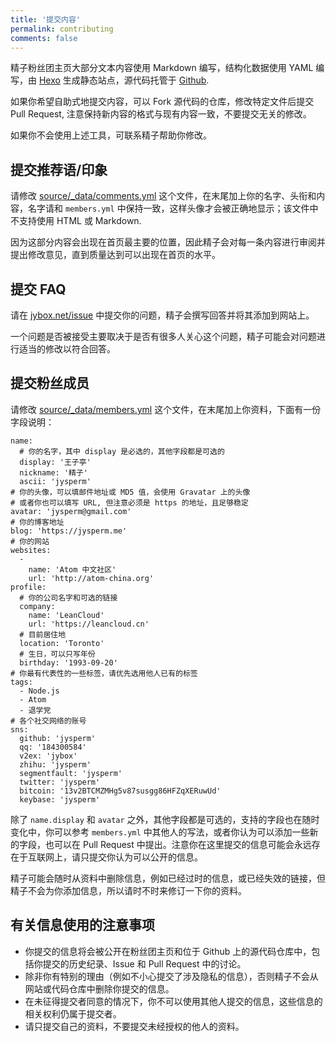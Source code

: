 ```yaml
---
title: '提交内容'
permalink: contributing
comments: false
---
```


精子粉丝团主页大部分文本内容使用 Markdown 编写，结构化数据使用 YAML 编写，由 [Hexo](https://hexo.io) 生成静态站点，源代码托管于 [Github](https://github.com/jysperm/jybox.net).

如果你希望自助式地提交内容，可以 Fork 源代码的仓库，修改特定文件后提交 Pull Request, 注意保持新内容的格式与现有内容一致，不要提交无关的修改。

如果你不会使用上述工具，可联系精子帮助你修改。

## 提交推荐语/印象

请修改 [source/_data/comments.yml](https://github.com/jysperm/jybox.net/blob/master/source/_data/comments.yml) 这个文件，在末尾加上你的名字、头衔和内容，名字请和 `members.yml` 中保持一致，这样头像才会被正确地显示；该文件中不支持使用 HTML 或 Markdown.

因为这部分内容会出现在首页最主要的位置，因此精子会对每一条内容进行审阅并提出修改意见，直到质量达到可以出现在首页的水平。

## 提交 FAQ

请在 [jybox.net/issue](https://github.com/jysperm/jybox.net/issues) 中提交你的问题，精子会撰写回答并将其添加到网站上。

一个问题是否被接受主要取决于是否有很多人关心这个问题，精子可能会对问题进行适当的修改以符合回答。

## 提交粉丝成员

请修改 [source/_data/members.yml](https://github.com/jysperm/jybox.net/blob/master/source/_data/members.yml) 这个文件，在末尾加上你资料，下面有一份字段说明：

    name:
      # 你的名字，其中 display 是必选的，其他字段都是可选的
      display: '王子亭'
      nickname: '精子'
      ascii: 'jysperm'
    # 你的头像，可以填邮件地址或 MD5 值，会使用 Gravatar 上的头像
    # 或者你也可以填写 URL, 但注意必须是 https 的地址，且足够稳定
    avatar: 'jysperm@gmail.com'
    # 你的博客地址
    blog: 'https://jysperm.me'
    # 你的网站
    websites:
      -
        name: 'Atom 中文社区'
        url: 'http://atom-china.org'
    profile:
      # 你的公司名字和可选的链接
      company:
        name: 'LeanCloud'
        url: 'https://leancloud.cn'
      # 目前居住地
      location: 'Toronto'
      # 生日，可以只写年份
      birthday: '1993-09-20'
    # 你最有代表性的一些标签，请优先选用他人已有的标签
    tags:
      - Node.js
      - Atom
      - 退学党
    # 各个社交网络的账号
    sns:
      github: 'jysperm'
      qq: '184300584'
      v2ex: 'jybox'
      zhihu: 'jysperm'
      segmentfault: 'jysperm'
      twitter: 'jysperm'
      bitcoin: '13v2BTCMZMHg5v87susgg86HFZqXERuwUd'
      keybase: 'jysperm'

除了 `name.display` 和 `avatar` 之外，其他字段都是可选的，支持的字段也在随时变化中，你可以参考 `members.yml` 中其他人的写法，或者你认为可以添加一些新的字段，也可以在 Pull Request 中提出。注意你在这里提交的信息可能会永远存在于互联网上，请只提交你认为可以公开的信息。

精子可能会随时从资料中删除信息，例如已经过时的信息，或已经失效的链接，但精子不会为你添加信息，所以请时不时来修订一下你的资料。

## 有关信息使用的注意事项

* 你提交的信息将会被公开在粉丝团主页和位于 Github 上的源代码仓库中，包括你提交的历史纪录、Issue 和 Pull Request 中的讨论。
* 除非你有特别的理由（例如不小心提交了涉及隐私的信息），否则精子不会从网站或代码仓库中删除你提交的信息。
* 在未征得提交者同意的情况下，你不可以使用其他人提交的信息，这些信息的相关权利仍属于提交者。
* 请只提交自己的资料，不要提交未经授权的他人的资料。
